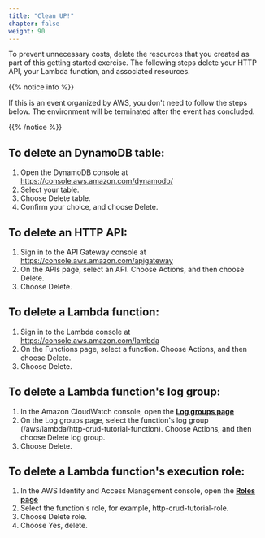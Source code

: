 ```yaml
---
title: "Clean UP!"
chapter: false
weight: 90
---
```


To prevent unnecessary costs, delete the resources that you created as part of this getting started exercise. The following steps delete your HTTP API, your Lambda function, and associated resources.

{{% notice info %}}

If this is an event organized by AWS, you don't need to follow the steps below. The environment will be terminated after the event has concluded.

{{% /notice %}}

## To delete an DynamoDB table:

1. Open the DynamoDB console at https://console.aws.amazon.com/dynamodb/
2. Select your table.
3. Choose Delete table.
4. Confirm your choice, and choose Delete.

## To delete an HTTP API:

1. Sign in to the API Gateway console at https://console.aws.amazon.com/apigateway
2. On the APIs page, select an API. Choose Actions, and then choose Delete.
3. Choose Delete.


## To delete a Lambda function:

1. Sign in to the Lambda console at https://console.aws.amazon.com/lambda
2. On the Functions page, select a function. Choose Actions, and then choose Delete.
3. Choose Delete.

## To delete a Lambda function's log group:

1. In the Amazon CloudWatch console, open the [**Log groups page**](https://console.aws.amazon.com/cloudwatch/home#logs:)
2. On the Log groups page, select the function's log group (/aws/lambda/http-crud-tutorial-function). Choose Actions, and then choose Delete log group.
3. Choose Delete.

## To delete a Lambda function's execution role:

1. In the AWS Identity and Access Management console, open the [**Roles page**](https://console.aws.amazon.com/iam/home?#/roles)
2. Select the function's role, for example, http-crud-tutorial-role.
3. Choose Delete role.
4. Choose Yes, delete.

